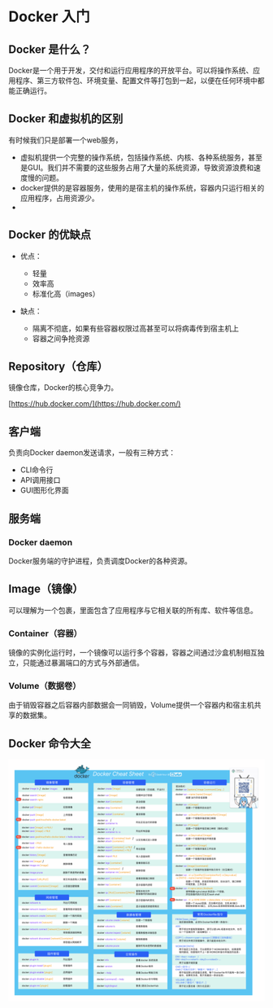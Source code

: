 # Docker 入门

## Docker 是什么？

Docker是一个用于开发，交付和运行应用程序的开放平台。可以将操作系统、应用程序、第三方软件包、环境变量、配置文件等打包到一起，以便在任何环境中都能正确运行。

## Docker 和虚拟机的区别
有时候我们只是部署一个web服务，
 - 虚拟机提供一个完整的操作系统，包括操作系统、内核、各种系统服务，甚至是GUI。我们并不需要的这些服务占用了大量的系统资源，导致资源浪费和速度慢的问题。
 - docker提供的是容器服务，使用的是宿主机的操作系统，容器内只运行相关的应用程序，占用资源少。
 - 

## Docker 的优缺点
- 优点：
  - 轻量 
  - 效率高
  - 标准化高（images）  

- 缺点：
  - 隔离不彻底，如果有些容器权限过高甚至可以将病毒传到宿主机上
  - 容器之间争抢资源

## Repository（仓库）

镜像仓库，Docker的核心竞争力。

[https://hub.docker.com/](https://hub.docker.com/)

## 客户端

负责向Docker daemon发送请求，一般有三种方式：

 - CLI命令行
 - API调用接口
 - GUI图形化界面

## 服务端

### Docker daemon
Docker服务端的守护进程，负责调度Docker的各种资源。

## Image（镜像）
可以理解为一个包裹，里面包含了应用程序与它相关联的所有库、软件等信息。

### Container（容器）
镜像的实例化运行时，一个镜像可以运行多个容器，容器之间通过沙盒机制相互独立，只能通过暴漏端口的方式与外部通信。

### Volume（数据卷）
由于销毁容器之后容器内部数据会一同销毁，Volume提供一个容器内和宿主机共享的数据集。

## Docker 命令大全
![](./dockershell.png)
